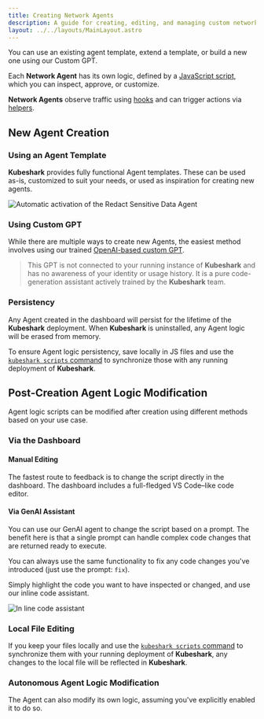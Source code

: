 ```yaml
---
title: Creating Network Agents
description: A guide for creating, editing, and managing custom network agents in **Kubeshark**, using templates, local scripts, and the GenAI-powered assistant.
layout: ../../layouts/MainLayout.astro
---
```


You can use an existing agent template, extend a template, or build a new one using our Custom GPT.

Each **Network Agent** has its own logic, defined by a [JavaScript script](/en/automation_scripting), which you can inspect, approve, or customize.

**Network Agents** observe traffic using [hooks](/en/automation_hooks) and can trigger actions via [helpers](/en/automation_helpers).

## New Agent Creation

### Using an Agent Template

**Kubeshark** provides fully functional Agent templates. These can be used as-is, customized to suit your needs, or used as inspiration for creating new agents.

![Automatic activation of the Redact Sensitive Data Agent](/redact_agent.png)

### Using Custom GPT

While there are multiple ways to create new Agents, the easiest method involves using our trained [OpenAI-based custom GPT](https://chatgpt.com/g/g-6815c948b00c81918f1157b5a3cc87b2-kubeshark-network-agent).

> This GPT is not connected to your running instance of **Kubeshark** and has no awareness of your identity or usage history. It is a pure code-generation assistant actively trained by the **Kubeshark** team.

### Persistency

Any Agent created in the dashboard will persist for the lifetime of the **Kubeshark** deployment. When **Kubeshark** is uninstalled, any Agent logic will be erased from memory.

To ensure Agent logic persistency, save locally in JS files and use the [`kubeshark scripts` command](/en/automation_scripts_cmd) to synchronize those with any running deployment of **Kubeshark**.

## Post-Creation Agent Logic Modification

Agent logic scripts can be modified after creation using different methods based on your use case.

### Via the Dashboard

#### Manual Editing

The fastest route to feedback is to change the script directly in the dashboard. The dashboard includes a full-fledged VS Code–like code editor.

#### Via GenAI Assistant

You can use our GenAI agent to change the script based on a prompt. The benefit here is that a single prompt can handle complex code changes that are returned ready to execute.

You can always use the same functionality to fix any code changes you've introduced (just use the prompt: `fix`).

Simply highlight the code you want to have inspected or changed, and use our inline code assistant.

![In line code assistant](/code_asst.png)

### Local File Editing

If you keep your files locally and use the [`kubeshark scripts` command](/en/automation_scripts_cmd) to synchronize them with your running deployment of **Kubeshark**, any changes to the local file will be reflected in **Kubeshark**.

### Autonomous Agent Logic Modification

The Agent can also modify its own logic, assuming you've explicitly enabled it to do so.